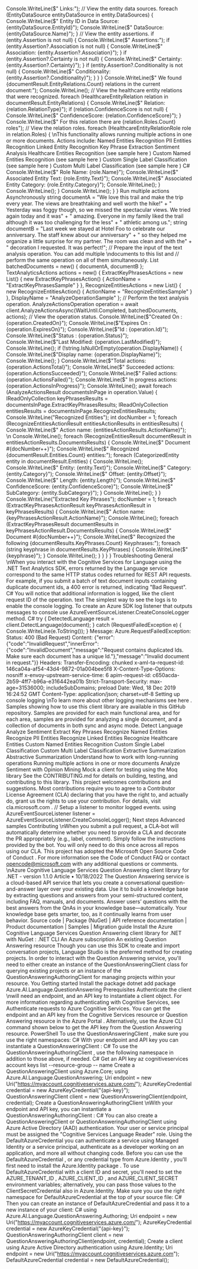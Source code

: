 Console.WriteLine($"  Links:");
            // View the entity data sources.
            foreach (EntityDataSource entityDataSource in entity.DataSources)
            {
                Console.WriteLine($"    Entity ID in Data Source: 
{entityDataSource.EntityId}");
                Console.WriteLine($"    DataSource: {entityDataSource.Name}");
            }
            // View the entity assertions.
            if (entity.Assertion is not null)
            {
                Console.WriteLine($"  Assertions:");
                if (entity.Assertion?.Association is not null)
                {
                    Console.WriteLine($"    Association: 
{entity.Assertion?.Association}");
                }
                if (entity.Assertion?.Certainty is not null)
                {
                    Console.WriteLine($"    Certainty: 
{entity.Assertion?.Certainty}");
                }
                if (entity.Assertion?.Conditionality is not null)
                {
                    Console.WriteLine($"    Conditionality: 
{entity.Assertion?.Conditionality}");
                }
            }
        }
        Console.WriteLine($"  We found {documentResult.EntityRelations.Count} 
relations in the current document:");
        Console.WriteLine();
        // View the healthcare entity relations that were recognized.
        foreach (HealthcareEntityRelation relation in 
documentResult.EntityRelations)
        {
            Console.WriteLine($"    Relation: {relation.RelationType}");
            if (relation.ConfidenceScore is not null)
            {
                Console.WriteLine($"    ConfidenceScore: 
{relation.ConfidenceScore}");
            }
            Console.WriteLine($"    For this relation there are 
{relation.Roles.Count} roles");
            // View the relation roles.
            foreach (HealthcareEntityRelationRole role in relation.Roles)
            {
\nThis functionality allows running multiple actions in one or more documents. Actions include:
Named Entities Recognition
PII Entities Recognition
Linked Entity Recognition
Key Phrase Extraction
Sentiment Analysis
Healthcare Entities Recognition (see sample here
)
Custom Named Entities Recognition (see sample here
)
Custom Single Label Classification (see sample here
)
Custom Multi Label Classification (see sample here
)
C#
                Console.WriteLine($"      Role Name: {role.Name}");
                Console.WriteLine($"      Associated Entity Text: 
{role.Entity.Text}");
                Console.WriteLine($"      Associated Entity Category: 
{role.Entity.Category}");
                Console.WriteLine();
            }
            Console.WriteLine();
        }
        Console.WriteLine();
    }
}
Run multiple actions Asynchronously
    string documentA =
        "We love this trail and make the trip every year. The views are 
breathtaking and well worth the hike!"
        + " Yesterday was foggy though, so we missed the spectacular views. We 
tried again today and it was"
        + " amazing. Everyone in my family liked the trail although it was too 
challenging for the less"
        + " athletic among us.";
    string documentB =
        "Last week we stayed at Hotel Foo to celebrate our anniversary. The staff 
knew about our anniversary"
        + " so they helped me organize a little surprise for my partner. The room 
was clean and with the"
        + " decoration I requested. It was perfect!";
    // Prepare the input of the text analysis operation. You can add multiple 
\ndocuments to this list and
    // perform the same operation on all of them simultaneously.
    List<string> batchedDocuments = new()
    {
        documentA,
        documentB
    };
    TextAnalyticsActions actions = new()
    {
        ExtractKeyPhrasesActions = new List<ExtractKeyPhrasesAction>() { new 
ExtractKeyPhrasesAction() { ActionName = "ExtractKeyPhrasesSample" } },
        RecognizeEntitiesActions = new List<RecognizeEntitiesAction>() { new 
RecognizeEntitiesAction() { ActionName = "RecognizeEntitiesSample" } },
        DisplayName = "AnalyzeOperationSample"
    };
    // Perform the text analysis operation.
    AnalyzeActionsOperation operation = await 
client.AnalyzeActionsAsync(WaitUntil.Completed, batchedDocuments, actions);
    // View the operation status.
    Console.WriteLine($"Created On   : {operation.CreatedOn}");
    Console.WriteLine($"Expires On   : {operation.ExpiresOn}");
    Console.WriteLine($"Id           : {operation.Id}");
    Console.WriteLine($"Status       : {operation.Status}");
    Console.WriteLine($"Last Modified: {operation.LastModified}");
    Console.WriteLine();
    if (!string.IsNullOrEmpty(operation.DisplayName))
    {
        Console.WriteLine($"Display name: {operation.DisplayName}");
        Console.WriteLine();
    }
    Console.WriteLine($"Total actions: {operation.ActionsTotal}");
    Console.WriteLine($"  Succeeded actions: {operation.ActionsSucceeded}");
    Console.WriteLine($"  Failed actions: {operation.ActionsFailed}");
    Console.WriteLine($"  In progress actions: {operation.ActionsInProgress}");
    Console.WriteLine();
    await foreach (AnalyzeActionsResult documentsInPage in operation.Value)
    {
        IReadOnlyCollection<ExtractKeyPhrasesActionResult> keyPhrasesResults = 
documentsInPage.ExtractKeyPhrasesResults;
        IReadOnlyCollection<RecognizeEntitiesActionResult> entitiesResults = 
documentsInPage.RecognizeEntitiesResults;
        Console.WriteLine("Recognized Entities");
        int docNumber = 1;
        foreach (RecognizeEntitiesActionResult entitiesActionResults in 
entitiesResults)
        {
            Console.WriteLine($" Action name: 
{entitiesActionResults.ActionName}");
\n            Console.WriteLine();
            foreach (RecognizeEntitiesResult documentResult in 
entitiesActionResults.DocumentsResults)
            {
                Console.WriteLine($" Document #{docNumber++}");
                Console.WriteLine($"  Recognized {documentResult.Entities.Count} 
entities:");
                foreach (CategorizedEntity entity in documentResult.Entities)
                {
                    Console.WriteLine();
                    Console.WriteLine($"    Entity: {entity.Text}");
                    Console.WriteLine($"    Category: {entity.Category}");
                    Console.WriteLine($"    Offset: {entity.Offset}");
                    Console.WriteLine($"    Length: {entity.Length}");
                    Console.WriteLine($"    ConfidenceScore: 
{entity.ConfidenceScore}");
                    Console.WriteLine($"    SubCategory: {entity.SubCategory}");
                }
                Console.WriteLine();
            }
        }
        Console.WriteLine("Extracted Key Phrases");
        docNumber = 1;
        foreach (ExtractKeyPhrasesActionResult keyPhrasesActionResult in 
keyPhrasesResults)
        {
            Console.WriteLine($" Action name: 
{keyPhrasesActionResult.ActionName}");
            Console.WriteLine();
            foreach (ExtractKeyPhrasesResult documentResults in 
keyPhrasesActionResult.DocumentsResults)
            {
                Console.WriteLine($" Document #{docNumber++}");
                Console.WriteLine($"  Recognized the following 
{documentResults.KeyPhrases.Count} Keyphrases:");
                foreach (string keyphrase in documentResults.KeyPhrases)
                {
                    Console.WriteLine($"    {keyphrase}");
                }
                Console.WriteLine();
            }
        }
    }
}
Troubleshooting
General
\nWhen you interact with the Cognitive Services for Language using the .NET Text Analytics SDK,
errors returned by the Language service correspond to the same HTTP status codes returned
for REST API requests.
For example, if you submit a batch of text document inputs containing duplicate document ids,
a 400  error is returned, indicating "Bad Request".
C#
You will notice that additional information is logged, like the client request ID of the operation.
text
The simplest way to see the logs is to enable the console logging. To create an Azure SDK log
listener that outputs messages to console use AzureEventSourceListener.CreateConsoleLogger
method.
C#
try
{
    DetectedLanguage result = client.DetectLanguage(document);
}
catch (RequestFailedException e)
{
    Console.WriteLine(e.ToString());
}
Message:
    Azure.RequestFailedException:
    Status: 400 (Bad Request)
Content:
    {"error":{"code":"InvalidRequest","innerError":
{"code":"InvalidDocument","message":"Request contains duplicated Ids. Make sure 
each document has a unique Id."},"message":"Invalid document in request."}}
Headers:
    Transfer-Encoding: chunked
    x-aml-ta-request-id: 146ca04a-af54-43d4-9872-01a004bee5f8
    X-Content-Type-Options: nosniff
    x-envoy-upstream-service-time: 6
    apim-request-id: c650acda-2b59-4ff7-b96a-e316442ea01b
    Strict-Transport-Security: max-age=31536000; includeSubDomains; preload
    Date: Wed, 18 Dec 2019 16:24:52 GMT
    Content-Type: application/json; charset=utf-8
Setting up console logging
\nTo learn more about other logging mechanisms see here
.
Samples showing how to use this client library are available in this GitHub repository. Samples
are provided for each main functional area, and for each area, samples are provided for
analyzing a single document, and a collection of documents in both sync and async mode.
Detect Language
Analyze Sentiment
Extract Key Phrases
Recognize Named Entities
Recognize PII Entities
Recognize Linked Entities
Recognize Healthcare Entities
Custom Named Entities Recognition
Custom Single Label Classification
Custom Multi Label Classification
Extractive Summarization
Abstractive Summarization
Understand how to work with long-running operations
Running multiple actions in one or more documents
Analyze Sentiment with Opinion Mining
Mock a client for testing
 using the Moq
 library
See the CONTRIBUTING.md
 for details on building, testing, and contributing to this library.
This project welcomes contributions and suggestions. Most contributions require you to agree
to a Contributor License Agreement (CLA) declaring that you have the right to, and actually do,
grant us the rights to use your contribution. For details, visit cla.microsoft.com
.
// Setup a listener to monitor logged events.
using AzureEventSourceListener listener = 
AzureEventSourceListener.CreateConsoleLogger();
Next steps
Advanced samples
Contributing
\nWhen you submit a pull request, a CLA-bot will automatically determine whether you need to
provide a CLA and decorate the PR appropriately (e.g., label, comment). Simply follow the
instructions provided by the bot. You will only need to do this once across all repos using our
CLA.
This project has adopted the Microsoft Open Source Code of Conduct
. For more information
see the Code of Conduct FAQ
 or contact opencode@microsoft.com with any additional
questions or comments.
\nAzure Cognitive Language Services
Question Answering client library for .NET -
version 1.1.0
Article • 10/18/2022
The Question Answering service is a cloud-based API service that lets you create a
conversational question-and-answer layer over your existing data. Use it to build a knowledge
base by extracting questions and answers from your semi-structured content, including FAQ,
manuals, and documents. Answer users’ questions with the best answers from the QnAs in your
knowledge base—automatically. Your knowledge base gets smarter, too, as it continually learns
from user behavior.
Source code
 | Package (NuGet)
 | API reference documentation | Product documentation |
Samples
 | Migration guide
Install the Azure Cognitive Language Services Question Answering client library for .NET with
NuGet
:
.NET CLI
An Azure subscription
An existing Question Answering resource
Though you can use this SDK to create and import conversation projects, Language Studio
 is
the preferred method for creating projects.
In order to interact with the Question Answering service, you'll need to either create an
instance of the QuestionAnsweringClient
 class for querying existing projects or an instance
of the QuestionAnsweringAuthoringClient
 for managing projects within your resource. You
Getting started
Install the package
dotnet add package Azure.AI.Language.QuestionAnswering
Prerequisites
Authenticate the client
\nwill need an endpoint, and an API key to instantiate a client object. For more information
regarding authenticating with Cognitive Services, see Authenticate requests to Azure Cognitive
Services.
You can get the endpoint and an API key from the Cognitive Services resource or Question
Answering resource in the Azure Portal
.
Alternatively, use the Azure CLI command shown below to get the API key from the Question
Answering resource.
PowerShell
To use the QuestionAnsweringClient , make sure you use the right namespaces:
C#
With your endpoint and API key you can instantiate a QuestionAnsweringClient :
C#
To use the QuestionAnsweringAuthoringClient , use the following namespace in addition to
those above, if needed.
C#
Get an API key
az cognitiveservices account keys list --resource-group <resource-group-name> --
name <resource-name>
Create a QuestionAnsweringClient
using Azure.Core;
using Azure.AI.Language.QuestionAnswering;
Uri endpoint = new Uri("https://myaccount.cognitiveservices.azure.com/");
AzureKeyCredential credential = new AzureKeyCredential("{api-key}");
QuestionAnsweringClient client = new QuestionAnsweringClient(endpoint, 
credential);
Create a QuestionAnsweringAuthoringClient
\nWith your endpoint and API key, you can instantiate a QuestionAnsweringAuthoringClient :
C#
You can also create a QuestionAnsweringClient  or QuestionAnsweringAuthoringClient  using
Azure Active Directory (AAD) authentication. Your user or service principal must be assigned
the "Cognitive Services Language Reader" role. Using the DefaultAzureCredential
 you can
authenticate a service using Managed Identity or a service principal, authenticate as a
developer working on an application, and more all without changing code.
Before you can use the DefaultAzureCredential , or any credential type from Azure.Identity
,
you'll first need to install the Azure.Identity package
.
To use DefaultAzureCredential  with a client ID and secret, you'll need to set the
AZURE_TENANT_ID , AZURE_CLIENT_ID , and AZURE_CLIENT_SECRET  environment variables;
alternatively, you can pass those values to the ClientSecretCredential  also in Azure.Identity.
Make sure you use the right namespace for DefaultAzureCredential  at the top of your source
file:
C#
Then you can create an instance of DefaultAzureCredential  and pass it to a new instance of
your client:
C#
using Azure.AI.Language.QuestionAnswering.Authoring;
Uri endpoint = new Uri("https://myaccount.cognitiveservices.azure.com/");
AzureKeyCredential credential = new AzureKeyCredential("{api-key}");
QuestionAnsweringAuthoringClient client = new 
QuestionAnsweringAuthoringClient(endpoint, credential);
Create a client using Azure Active Directory authentication
using Azure.Identity;
Uri endpoint = new Uri("https://myaccount.cognitiveservices.azure.com");
DefaultAzureCredential credential = new DefaultAzureCredential();